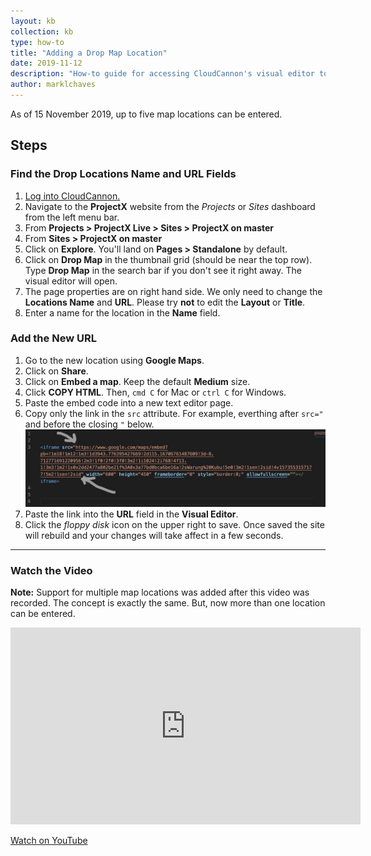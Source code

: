 ```yaml
---
layout: kb
collection: kb
type: how-to
title: "Adding a Drop Map Location"
date: 2019-11-12
description: "How-to guide for accessing CloudCannon's visual editor to add a Google Maps location to the Drop Map page (standalone page)."
author: marklchaves
---
```

As of 15 November 2019, up to five map locations can be entered.

## Steps

### Find the Drop Locations Name and URL Fields

1. [Log into CloudCannon.](https://app.cloudcannon.com/users/sign_in)
2. Navigate to the **ProjectX** website from the _Projects_ or _Sites_ dashboard from the left menu bar.
3. From **Projects > ProjectX Live > Sites > ProjectX on master**
4. From **Sites > ProjectX on master**
5. Click on **Explore**. You'll land on **Pages > Standalone** by default.
6. Click on **Drop Map** in the thumbnail grid (should be near the top row). Type **Drop Map** in the search bar if you don't see it right away. The visual editor will open.
7. The page properties are on right hand side. We only need to change the **Locations Name** and **URL**. Please try **not** to edit the **Layout** or **Title**.
8. Enter a name for the location in the **Name** field.

### Add the New URL

1. Go to the new location using **Google Maps**.
2. Click on **Share**.
3. Click on **Embed a map**. Keep the default **Medium** size.
4. Click **COPY HTML**. Then, `cmd C` for Mac or `ctrl C` for Windows.
5. Paste the embed code into a new text editor page.
6. Copy only the link in the `src` attribute. For example, everthing after `src="` and before the closing `"` below. ![Embed Code Screen Capture](/assets/images/help/google-maps-embed-code-1280w.jpg "Google Maps Embed Code Screen Capture")
7. Paste the link into the **URL** field in the **Visual Editor**.
8. Click the _floppy disk_ icon on the upper right to save. Once saved the site will rebuild and your changes will take affect in a few seconds.

---

### Watch the Video

**Note:** Support for multiple map locations was added after this video was recorded. The concept is exactly the same. But, now more than one location can be entered.

<iframe width="560" height="315" src="https://www.youtube.com/embed/NkI6kBczZM0" frameborder="0" allowfullscreen></iframe>

[Watch on YouTube](https://youtu.be/NkI6kBczZM0 "Adding a New Drop Map Location Screencast")